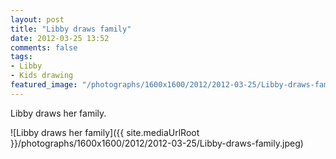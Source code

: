 ```yaml
---
layout: post
title: "Libby draws family"
date: 2012-03-25 13:52
comments: false
tags: 
- Libby
- Kids drawing
featured_image: "/photographs/1600x1600/2012/2012-03-25/Libby-draws-family.jpeg"
---
```

Libby draws her family.




![Libby draws her family]({{ site.mediaUrlRoot }}/photographs/1600x1600/2012/2012-03-25/Libby-draws-family.jpeg)

